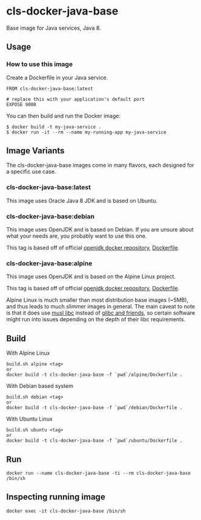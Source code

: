 # cls-docker-java-base

Base image for Java services, Java 8.

## Usage

### How to use this image

Create a Dockerfile in your Java service.

```
FROM cls-docker-java-base:latest

# replace this with your application's default port
EXPOSE 9000
```

You can then build and run the Docker image:
```
$ docker build -t my-java-service .
$ docker run -it --rm --name my-running-app my-java-service
```

## Image Variants

The cls-docker-java-base images come in many flavors, each designed for a specific use case.

### cls-docker-java-base:latest

This image uses Oracle Java 8 JDK and is based on Ubuntu.

### cls-docker-java-base:debian

This image uses OpenJDK and is based on Debian. If you are unsure about what your needs are, you probably want to use this one.

This tag is based off of official [openjdk docker repository](https://hub.docker.com/_/openjdk/), [Dockerfile](https://github.com/docker-library/openjdk/blob/e6e9cf8b21516ba764189916d35be57486203c95/8-jdk/Dockerfile).

### cls-docker-java-base:alpine

This image uses OpenJDK and is based on the Alpine Linux project.

This tag is based off of official [openjdk docker repository](https://hub.docker.com/_/openjdk/), [Dockerfile](https://github.com/docker-library/openjdk/blob/0476812eabd178c77534f3c03bd0a2673822d7b9/8-jre/alpine/Dockerfile).

Alpine Linux is much smaller than most distribution base images (~5MB), and thus leads to much slimmer images in general. The main caveat to note is that it does use [musl libc](http://www.musl-libc.org/) instead of [glibc and friends](http://www.etalabs.net/compare_libcs.html), so certain software might run into issues depending on the depth of their libc requirements.

## Build

With Alpine Linux
```
build.sh alpine <tag>
or
docker build -t cls-docker-java-base -f `pwd`/alpine/Dockerfile .
```

With Debian based system
```
build.sh debian <tag>
or
docker build -t cls-docker-java-base -f `pwd`/debian/Dockerfile .
```

With Ubuntu Linux
```
build.sh ubuntu <tag>
or
docker build -t cls-docker-java-base -f `pwd`/ubuntu/Dockerfile .
```

## Run

```
docker run --name cls-docker-java-base -ti --rm cls-docker-java-base /bin/sh
```

## Inspecting running image

```
docker exec -it cls-docker-java-base /bin/sh
```
